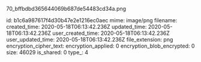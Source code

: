 70_bffbdbd365644069b687de54483cd34a.png

id: b1c6a987617f4d30b47e2e1216ec0aec
mime: image/png
filename: 
created_time: 2020-05-18T06:13:42.236Z
updated_time: 2020-05-18T06:13:42.236Z
user_created_time: 2020-05-18T06:13:42.236Z
user_updated_time: 2020-05-18T06:13:42.236Z
file_extension: png
encryption_cipher_text: 
encryption_applied: 0
encryption_blob_encrypted: 0
size: 46029
is_shared: 0
type_: 4